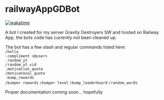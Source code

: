 # railwayAppGDBot

[![wakatime](https://wakatime.com/badge/user/ca36faea-acc3-45d7-acc1-fb14861b9144/project/2c8b14c4-cc6e-49ac-abdf-426f49c7ac91.svg?style=for-the-badge)](https://wakatime.com/badge/user/ca36faea-acc3-45d7-acc1-fb14861b9144/project/2c8b14c4-cc6e-49ac-abdf-426f49c7ac91)  

A bot I created for my server Gravity Destroyers SW and hosted on Railway App, the bots code has currently not been cleaned up.

The bot has a few slash and regular commands listed here:  
`/hello`  
`.compliment <@user>`  
`.random_yt`  
`/random_yt_vid`  
`.motivation_quote`  
`/motivatonal_quote`  
`.bump_rewards`  
`/bumper rewards` 
`/bumper level`
`/bump_leaderboard`
`/random_words`  

Proper documentation coming soon... hopefully
